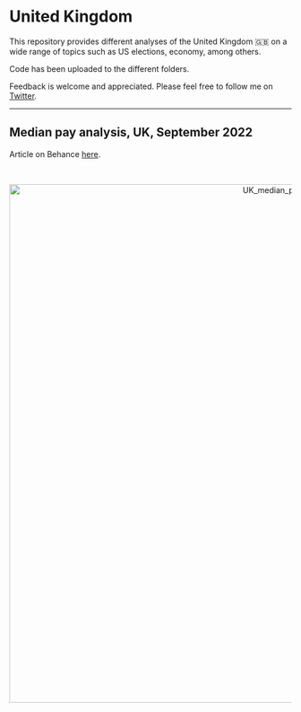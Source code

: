 # United Kingdom


This repository provides different analyses of the United Kingdom :uk: on a wide range of topics such as US elections, economy, among others.

Code has been uploaded to the different folders.

Feedback is welcome and appreciated. Please feel free to follow me on [Twitter](https://twitter.com/Juanma_MN).

<hr>

## Median pay analysis, UK, September 2022 

Article on Behance [here](https://www.behance.net/gallery/154953989/Median-pay-analysis-in-the-UK-September-2022).


<br>

<p align="center">

<img width="924" alt="UK_median_pay" src="https://user-images.githubusercontent.com/37122520/197250915-97288776-65e1-4ba8-adab-4e577a1113e3.png">



</p>



<br>
